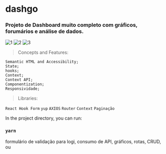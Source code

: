 # dashgo
### Projeto de Dashboard muito completo com gráficos, forumários e análise de dados.

![1](https://user-images.githubusercontent.com/58302084/231584135-a50209d5-6ed8-4906-82eb-20247943447a.png)
![2](https://user-images.githubusercontent.com/58302084/231584154-b8559b0a-6d5e-40f3-953e-9b1927380841.png)
![3](https://user-images.githubusercontent.com/58302084/231584163-c8add4dd-4ac5-46c5-87dc-762f6e720441.png)

> Concepts and Features: <br/>
> 
`Semantic HTML and Accessibility;` <br/>
`State;` <br/>
`hooks;` <br/>
`Context;` <br/>
`Context API;` <br/>
`Componentization;` <br/>
`Responsividade;` <br/>

> Libraries: <br/>
>
`React Hook Form` `yup` `AXIOS` `Router` `Context` `Paginação`

In the project directory, you can run:
###  `yarn`

formulário de validação para logi, consumo de API, gráficos, rotas, CRUD, ou
